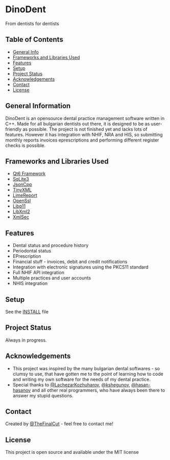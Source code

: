 # DinoDent
From dentists for dentists

## Table of Contents
* [General Info](#general-information)
* [Frameworks and Libraries Used](#frameworks-and-libraries-used)
* [Features](#features)
* [Setup](#setup)
* [Project Status](#project-status)
* [Acknowledgements](#acknowledgements)
* [Contact](#contact)
* [License](#license)


## General Information

DinoDent is an opensource dental practice management software written in C++. Made for all bulgarian dentists out there, it is designed to be as user-friendly as possible. The project is not finished yet and lacks lots of features. However it has integration with NHIF, NRA and HIS, so submitting monthly reports invoices eprescriptions and performing different register checks is possible.


## Frameworks and Libraries Used
- [Qt6 Framework](https://www.qt.io/)
- [SqLite3](https://www.sqlite.org/index.html)
- [JsonCpp](https://github.com/open-source-parsers/jsoncpp)
- [TinyXML](https://www.grinninglizard.com/tinyxml/)
- [LimeReport](https://limereport.ru/en/index.php)
- [OpenSsl](https://www.openssl.org/)
- [Libp11](https://github.com/OpenSC/libp11)
- [LibXml2](https://gitlab.gnome.org/GNOME/libxml2/-/releases)
- [XmlSec](https://www.aleksey.com/xmlsec/)



## Features
- Dental status and procedure history
- Periodontal status
- EPrescription
- Financial stuff - invoices, debit and credit notifications
- Integration with electronic signatures using the PKCS11 standard
- Full NHIF API integration
- Multiple practices and user accounts
- NHIS integration

<!-- ## Screenshots -->
<!-- [Example screenshot](./img/screenshot.png) -->

## Setup
See the [INSTALL](INSTALL.md) file


## Project Status
Always in progress.


## Acknowledgements
- This project was inspired by the many bulgarian dental softwares - so clumsy to use, that have gotten me to the point of learning how to code and writing my own software for the needs of my dental practice.
- Special thanks to [@LachezarKozhuharov](https://github.com/LachezarKozhuharov), [@kshegunov](https://github.com/kshegunov), [@hasan-hasanov](https://github.com/hasan-hasanov) and all other real programmers, who have always been there to answer my stupid questions.

## Contact
Created by [@TheFinalCut](https://github.com/thefinalcutbg) - feel free to contact me!

## License
This project is open source and available under the MIT license

